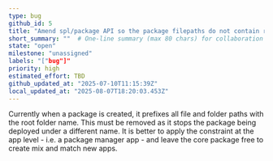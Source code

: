 ```yaml
---
type: bug
github_id: 5
title: "Amend spl/package API so the package filepaths do not contain root folder"
short_summary: ""  # One-line summary (max 80 chars) for collaboration lists
state: "open"
milestone: "unassigned"
labels: "["bug"]"
priority: high
estimated_effort: TBD
github_updated_at: "2025-07-10T11:15:39Z"
local_updated_at: "2025-08-07T18:20:03.453Z"
---
```


Currently when a package is created, it prefixes all file and folder paths with the root folder name.
This must be removed as it stops the package being deployed under a different name.
It is better to apply the constraint at the app level - i.e. a package manager app - and leave the core package free to create mix and match new apps.
